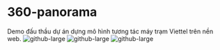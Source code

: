 # 360-panorama
Demo đấu thầu dự án dựng mô hình tương tác máy trạm Viettel trên nền web.
![github-large](https://github.com/phamdat1992/360-panorama/blob/master/result1.png?raw=true)
![github-large](https://github.com/phamdat1992/360-panorama/blob/master/result2.png?raw=true)
![github-large](https://github.com/phamdat1992/360-panorama/blob/master/result3.png?raw=true)
